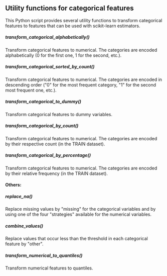## Utility functions for categorical features

This Python script provides several utility functions to transform categorical features to features that can be used with scikit-learn estimators.

##### transform_categorical_alphabetically()
Transform categorical features to numerical. The categories are encoded alphabetically (0 for the first one, 1 for the second, etc.).

##### transform_categorical_sorted_by_count()
Transform categorical features to numerical. The categories are encoded in descending order ("0" for the most frequent category, "1" for the second most frequent one, etc.).

##### transform_categorical_to_dummy()
Transform categorical features to dummy variables.

##### transform_categorical_by_count()
Transform categorical features to numerical. The categories are encoded by their respective count (in the TRAIN dataset).

##### transform_categorical_by_percentage()
Transform categorical features to numerical. The categories are encoded by their relative frequency (in the TRAIN dataset).

#### Others:

##### replace_na()
Replace missing values by "missing" for the categorical variables and by using one of the four "strategies" available for the numerical variables.

##### combine_values()
Replace values that occur less than the threshold in each categorical feature by "other".

##### transform_numerical_to_quantiles()
Transform numerical features to quantiles.
